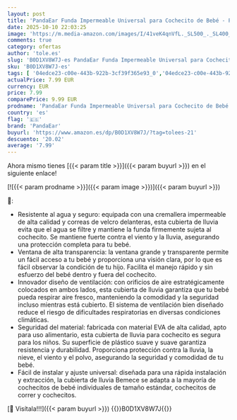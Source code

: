 ```yaml
---
layout: post
title: 'PandaEar Funda Impermeable Universal para Cochecito de Bebé - Protector Transparente Resistente al Viento y Agua - Accesorio Transpirable para Viajes'
date: 2025-10-10 22:03:25
image: 'https://m.media-amazon.com/images/I/41veK4qnVfL._SL500_._SL400_.jpg'
comments: true
category: ofertas
author: 'tole.es'
slug: 'B0D1XV8W7J-es PandaEar Funda Impermeable Universal para Cochecito de...'
sku: 'B0D1XV8W7J-es'
tags: [ '04edce23-c00e-443b-922b-3cf39f365e93_0','04edce23-c00e-443b-922b-3cf39f365e93_2701','Accesorios para cochecitos','Arborist Merchandising Root','Bebé','Bebé Outlet','Carritos, sillas de paseo y accesorios','Protecciones contra agua y viento','Self Service','Special Features Stores','bebé','pandaear','🇪🇸', ]
actualPrice: 7.99 EUR
currency: EUR
price: 7.99
comparePrice: 9.99 EUR
prodname: 'PandaEar Funda Impermeable Universal para Cochecito de Bebé - Protector Transparente Resistente al Viento y Agua - Accesorio Transpirable para Viajes'
country: 'es'
flag: '🇪🇸'
brand: 'PandaEar'
buyurl: 'https://www.amazon.es/dp/B0D1XV8W7J/?tag=tolees-21'
descuento: '20.02'
average: '7.99'
---
```


Ahora mismo tienes [{{< param title >}}]({{< param buyurl >}}) en el siguiente enlace!

[![{{< param prodname >}}]({{< param image >}})]({{< param buyurl >}})

🔎:

- Resistente al agua y seguro: equipada con una cremallera impermeable de alta calidad y correas de velcro delanteras, esta cubierta de lluvia evita que el agua se filtre y mantiene la funda firmemente sujeta al cochecito. Se mantiene fuerte contra el viento y la lluvia, asegurando una protección completa para tu bebé.
- Ventana de alta transparencia: la ventana grande y transparente permite un fácil acceso a tu bebé y proporciona una visión clara, por lo que es fácil observar la condición de tu hijo. Facilita el manejo rápido y sin esfuerzo del bebé dentro y fuera del cochecito.
- Innovador diseño de ventilación: con orificios de aire estratégicamente colocados en ambos lados, esta cubierta de lluvia garantiza que tu bebé pueda respirar aire fresco, manteniendo la comodidad y la seguridad incluso mientras está cubierto. El sistema de ventilación bien diseñado reduce el riesgo de dificultades respiratorias en diversas condiciones climáticas.
- Seguridad del material: fabricada con material EVA de alta calidad, apto para uso alimentario, esta cubierta de lluvia para cochecito es segura para los niños. Su superficie de plástico suave y suave garantiza resistencia y durabilidad. Proporciona protección contra la lluvia, la nieve, el viento y el polvo, asegurando la seguridad y comodidad de tu bebé.
- Fácil de instalar y ajuste universal: diseñada para una rápida instalación y extracción, la cubierta de lluvia Bemece se adapta a la mayoría de cochecitos de bebé individuales de tamaño estándar, cochecitos de correr y cochecitos.

[🛒 Visítala!!!]({{< param buyurl >}})
{{<world>}}B0D1XV8W7J{{</world>}}
